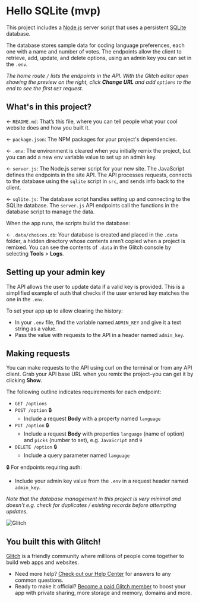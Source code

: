 # Hello SQLite (mvp)

This project includes a [Node.js](https://nodejs.org/en/about/) server script that uses a persistent [SQLite](https://www.sqlite.org) database.

The database stores sample data for coding language preferences, each one with a name and number of votes. The endpoints allow the client to retrieve, add, update, and delete options, using an admin key you can set in the `.env`.

_The home route `/` lists the endpoints in the API. With the Glitch editor open showing the preview on the right, click __Change URL__ and add `options` to the end to see the first `GET` request._

## What's in this project?

← `README.md`: That’s this file, where you can tell people what your cool website does and how you built it.

← `package.json`: The NPM packages for your project's dependencies.

← `.env`: The environment is cleared when you initially remix the project, but you can add a new env variable value to set up an admin key.

← `server.js`: The Node.js server script for your new site. The JavaScript defines the endpoints in the site API. The API processes requests, connects to the database using the `sqlite` script in `src`, and sends info back to the client.

← `sqlite.js`: The database script handles setting up and connecting to the SQLite database. The `server.js` API endpoints call the functions in the database script to manage the data.

When the app runs, the scripts build the database:

← `.data/choices.db`: Your database is created and placed in the `.data` folder, a hidden directory whose contents aren’t copied when a project is remixed. You can see the contents of `.data` in the Glitch console by selecting __Tools__ >  __Logs__.

## Setting up your admin key

The API allows the user to update data if a valid key is provided. This is a simplified example of auth that checks if the user entered key matches the one in the `.env`.

To set your app up to allow clearing the history:

* In your `.env` file, find the variable named `ADMIN_KEY` and give it a text string as a value.
* Pass the value with requests to the API in a header named `admin_key`.

## Making requests

You can make requests to the API using curl on the terminal or from any API client. Grab your API base URL when you remix the project–you can get it by clicking __Show__.

The following outline indicates requirements for each endpoint:

* `GET /options`
* `POST /option` 🔒
  * Include a request __Body__ with a property named `language`
* `PUT /option` 🔒
  * Include a request __Body__ with properties `language` (name of option) and `picks` (number to set), e.g. `JavaScript` and `9`
* `DELETE /option` 🔒
  * Include a query parameter named `language`

🔒 For endpoints requiring auth:
* Include your admin key value from the `.env` in a request header named `admin_key`.

_Note that the database management in this project is very minimal and doesn't e.g. check for duplicates / existing records before attempting updates._

![Glitch](https://cdn.glitch.com/a9975ea6-8949-4bab-addb-8a95021dc2da%2FLogo_Color.svg?v=1602781328576)

## You built this with Glitch!

[Glitch](https://glitch.com) is a friendly community where millions of people come together to build web apps and websites.

- Need more help? [Check out our Help Center](https://help.glitch.com/) for answers to any common questions.
- Ready to make it official? [Become a paid Glitch member](https://glitch.com/pricing) to boost your app with private sharing, more storage and memory, domains and more.

